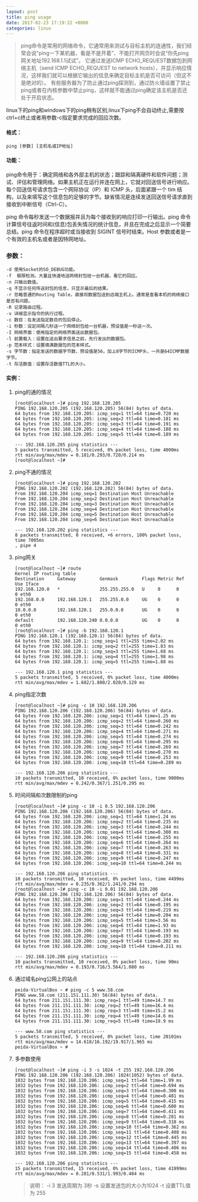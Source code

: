 ```yaml
---
layout: post
title: ping usage
date: 2017-02-23 17:19:22 +0800
categories: linux
---
```

> ping命令是常用的网络命令，它通常用来测试与目标主机的连通性，我们经常会说“ping一下某机器，看是不是开着”、不能打开网页时会说“你先ping网关地址192.168.1.1试试”。
它通过发送ICMP ECHO_REQUEST数据包到网络主机（send ICMP ECHO_REQUEST to network hosts），并显示响应情况，这样我们就可以根据它输出的信息来确定目标主机是否可访问（但这不是绝对的）。
有些服务器为了防止通过ping探测到，通过防火墙设置了禁止ping或者在内核参数中禁止ping，这样就不能通过ping确定该主机是否还处于开启状态。

linux下的ping和windows下的ping稍有区别,linux下ping不会自动终止,需要按ctrl+c终止或者用参数-c指定要求完成的回应次数。

#### 格式：
`ping [参数] [主机名或IP地址]`

#### 功能：
ping命令用于：确定网络和各外部主机的状态；跟踪和隔离硬件和软件问题；测试、评估和管理网络。如果主机正在运行并连在网上，它就对回送信号进行响应。每个回送信号请求包含一个网际协议（IP）和 ICMP 头，后面紧跟一个 tim 结构，以及来填写这个信息包的足够的字节。缺省情况是连续发送回送信号请求直到接收到中断信号（Ctrl-C）。

ping 命令每秒发送一个数据报并且为每个接收到的响应打印一行输出。ping 命令计算信号往返时间和(信息)包丢失情况的统计信息，并且在完成之后显示一个简要总结。ping 命令在程序超时或当接收到 SIGINT 信号时结束。Host 参数或者是一个有效的主机名或者是因特网地址。

### 参数：

    -d 使用Socket的SO_DEBUG功能。
    -f  极限检测。大量且快速地送网络封包给一台机器，看它的回应。
    -n 只输出数值。
    -q 不显示任何传送封包的信息，只显示最后的结果。
    -r 忽略普通的Routing Table，直接将数据包送到远端主机上。通常是查看本机的网络接口是否有问题。
    -R 记录路由过程。
    -v 详细显示指令的执行过程。
    -c 数目：在发送指定数目的包后停止。
    -i 秒数：设定间隔几秒送一个网络封包给一台机器，预设值是一秒送一次。
    -I 网络界面：使用指定的网络界面送出数据包。
    -l 前置载入：设置在送出要求信息之前，先行发出的数据包。
    -p 范本样式：设置填满数据包的范本样式。
    -s 字节数：指定发送的数据字节数，预设值是56，加上8字节的ICMP头，一共是64ICMP数据字节。
    -t 存活数值：设置存活数值TTL的大小。

#### 实例：

1. ping的通的情况
    ```
    [root@localhost ~]# ping 192.168.120.205
    PING 192.168.120.205 (192.168.120.205) 56(84) bytes of data.
    64 bytes from 192.168.120.205: icmp_seq=1 ttl=64 time=0.720 ms
    64 bytes from 192.168.120.205: icmp_seq=2 ttl=64 time=0.181 ms
    64 bytes from 192.168.120.205: icmp_seq=3 ttl=64 time=0.191 ms
    64 bytes from 192.168.120.205: icmp_seq=4 ttl=64 time=0.188 ms
    64 bytes from 192.168.120.205: icmp_seq=5 ttl=64 time=0.189 ms
    
    --- 192.168.120.205 ping statistics ---
    5 packets transmitted, 5 received, 0% packet loss, time 4000ms
    rtt min/avg/max/mdev = 0.181/0.293/0.720/0.214 ms
    [root@localhost ~]# 
    ```
2. ping不通的情况
    ```
    [root@localhost ~]# ping 192.168.120.202
    PING 192.168.120.202 (192.168.120.202) 56(84) bytes of data.
    From 192.168.120.204 icmp_seq=1 Destination Host Unreachable
    From 192.168.120.204 icmp_seq=2 Destination Host Unreachable
    From 192.168.120.204 icmp_seq=3 Destination Host Unreachable
    From 192.168.120.204 icmp_seq=4 Destination Host Unreachable
    From 192.168.120.204 icmp_seq=5 Destination Host Unreachable
    From 192.168.120.204 icmp_seq=6 Destination Host Unreachable
    
    --- 192.168.120.202 ping statistics ---
    8 packets transmitted, 0 received, +6 errors, 100% packet loss, time 7005ms
    , pipe 4
    ```
3. ping网关
    ```
    [root@localhost ~]# route
    Kernel IP routing table
    Destination     Gateway         Genmask         Flags Metric Ref    Use Iface
    192.168.120.0   *               255.255.255.0   U     0      0        0 eth0
    192.168.0.0     192.168.120.1   255.255.0.0     UG    0      0        0 eth0
    10.0.0.0        192.168.120.1   255.0.0.0       UG    0      0        0 eth0
    default         192.168.120.240 0.0.0.0         UG    0      0        0 eth0
    [root@localhost ~]# ping -b 192.168.120.1
    PING 192.168.120.1 (192.168.120.1) 56(84) bytes of data.
    64 bytes from 192.168.120.1: icmp_seq=1 ttl=255 time=2.02 ms
    64 bytes from 192.168.120.1: icmp_seq=2 ttl=255 time=1.83 ms
    64 bytes from 192.168.120.1: icmp_seq=3 ttl=255 time=1.68 ms
    64 bytes from 192.168.120.1: icmp_seq=4 ttl=255 time=1.98 ms
    64 bytes from 192.168.120.1: icmp_seq=5 ttl=255 time=1.88 ms
    
    --- 192.168.120.1 ping statistics ---
    5 packets transmitted, 5 received, 0% packet loss, time 4000ms
    rtt min/avg/max/mdev = 1.682/1.880/2.020/0.129 ms
    ```
4. ping指定次数
    ```
    [root@localhost ~]# ping -c 10 192.168.120.206
    PING 192.168.120.206 (192.168.120.206) 56(84) bytes of data.
    64 bytes from 192.168.120.206: icmp_seq=1 ttl=64 time=1.25 ms
    64 bytes from 192.168.120.206: icmp_seq=2 ttl=64 time=0.260 ms
    64 bytes from 192.168.120.206: icmp_seq=3 ttl=64 time=0.242 ms
    64 bytes from 192.168.120.206: icmp_seq=4 ttl=64 time=0.271 ms
    64 bytes from 192.168.120.206: icmp_seq=5 ttl=64 time=0.274 ms
    64 bytes from 192.168.120.206: icmp_seq=6 ttl=64 time=0.295 ms
    64 bytes from 192.168.120.206: icmp_seq=7 ttl=64 time=0.269 ms
    64 bytes from 192.168.120.206: icmp_seq=8 ttl=64 time=0.270 ms
    64 bytes from 192.168.120.206: icmp_seq=9 ttl=64 time=0.253 ms
    64 bytes from 192.168.120.206: icmp_seq=10 ttl=64 time=0.289 ms
    
    --- 192.168.120.206 ping statistics ---
    10 packets transmitted, 10 received, 0% packet loss, time 9000ms
    rtt min/avg/max/mdev = 0.242/0.367/1.251/0.295 ms
    ``` 
5. 时间间隔和次数限制的ping
    ```
    [root@localhost ~]# ping -c 10 -i 0.5 192.168.120.206
    PING 192.168.120.206 (192.168.120.206) 56(84) bytes of data.
    64 bytes from 192.168.120.206: icmp_seq=1 ttl=64 time=1.24 ms
    64 bytes from 192.168.120.206: icmp_seq=2 ttl=64 time=0.235 ms
    64 bytes from 192.168.120.206: icmp_seq=3 ttl=64 time=0.244 ms
    64 bytes from 192.168.120.206: icmp_seq=4 ttl=64 time=0.300 ms
    64 bytes from 192.168.120.206: icmp_seq=5 ttl=64 time=0.255 ms
    64 bytes from 192.168.120.206: icmp_seq=6 ttl=64 time=0.264 ms
    64 bytes from 192.168.120.206: icmp_seq=7 ttl=64 time=0.263 ms
    64 bytes from 192.168.120.206: icmp_seq=8 ttl=64 time=0.331 ms
    64 bytes from 192.168.120.206: icmp_seq=9 ttl=64 time=0.247 ms
    64 bytes from 192.168.120.206: icmp_seq=10 ttl=64 time=0.244 ms
    
    --- 192.168.120.206 ping statistics ---
    10 packets transmitted, 10 received, 0% packet loss, time 4499ms
    rtt min/avg/max/mdev = 0.235/0.362/1.241/0.294 ms
    [root@localhost ~]# ping -c 10 -i 0.01 192.168.120.206
    PING 192.168.120.206 (192.168.120.206) 56(84) bytes of data.
    64 bytes from 192.168.120.206: icmp_seq=1 ttl=64 time=0.244 ms
    64 bytes from 192.168.120.206: icmp_seq=2 ttl=64 time=0.195 ms
    64 bytes from 192.168.120.206: icmp_seq=3 ttl=64 time=0.219 ms
    64 bytes from 192.168.120.206: icmp_seq=4 ttl=64 time=0.204 ms
    64 bytes from 192.168.120.206: icmp_seq=5 ttl=64 time=3.56 ms
    64 bytes from 192.168.120.206: icmp_seq=6 ttl=64 time=1.93 ms
    64 bytes from 192.168.120.206: icmp_seq=7 ttl=64 time=0.193 ms
    64 bytes from 192.168.120.206: icmp_seq=8 ttl=64 time=0.193 ms
    64 bytes from 192.168.120.206: icmp_seq=9 ttl=64 time=0.202 ms
    64 bytes from 192.168.120.206: icmp_seq=10 ttl=64 time=0.211 ms
    
    --- 192.168.120.206 ping statistics ---
    10 packets transmitted, 10 received, 0% packet loss, time 90ms
    rtt min/avg/max/mdev = 0.193/0.716/3.564/1.080 ms
    ```
6. 通过域名ping公网上的站点
    ```
    peida-VirtualBox ~ # ping -c 5 www.58.com
    PING www.58.com (211.151.111.30) 56(84) bytes of data.
    64 bytes from 211.151.111.30: icmp_req=1 ttl=49 time=14.7 ms
    64 bytes from 211.151.111.30: icmp_req=2 ttl=49 time=16.4 ms
    64 bytes from 211.151.111.30: icmp_req=3 ttl=49 time=15.2 ms
    64 bytes from 211.151.111.30: icmp_req=4 ttl=49 time=14.6 ms
    64 bytes from 211.151.111.30: icmp_req=5 ttl=49 time=19.9 ms
    
    --- www.58.com ping statistics ---
    5 packets transmitted, 5 received, 0% packet loss, time 20101ms
    rtt min/avg/max/mdev = 14.618/16.192/19.917/1.965 ms
    peida-VirtualBox ~ # 
    ``` 
7. 多参数使用
    ```
    [root@localhost ~]# ping -i 3 -s 1024 -t 255 192.168.120.206
    PING 192.168.120.206 (192.168.120.206) 1024(1052) bytes of data.
    1032 bytes from 192.168.120.206: icmp_seq=1 ttl=64 time=1.99 ms
    1032 bytes from 192.168.120.206: icmp_seq=2 ttl=64 time=0.694 ms
    1032 bytes from 192.168.120.206: icmp_seq=3 ttl=64 time=0.300 ms
    1032 bytes from 192.168.120.206: icmp_seq=4 ttl=64 time=0.481 ms
    1032 bytes from 192.168.120.206: icmp_seq=5 ttl=64 time=0.415 ms
    1032 bytes from 192.168.120.206: icmp_seq=6 ttl=64 time=0.600 ms
    1032 bytes from 192.168.120.206: icmp_seq=7 ttl=64 time=0.411 ms
    1032 bytes from 192.168.120.206: icmp_seq=8 ttl=64 time=0.281 ms
    1032 bytes from 192.168.120.206: icmp_seq=9 ttl=64 time=0.318 ms
    1032 bytes from 192.168.120.206: icmp_seq=10 ttl=64 time=0.362 ms
    1032 bytes from 192.168.120.206: icmp_seq=11 ttl=64 time=0.408 ms
    1032 bytes from 192.168.120.206: icmp_seq=12 ttl=64 time=0.445 ms
    1032 bytes from 192.168.120.206: icmp_seq=13 ttl=64 time=0.397 ms
    1032 bytes from 192.168.120.206: icmp_seq=14 ttl=64 time=0.406 ms
    1032 bytes from 192.168.120.206: icmp_seq=15 ttl=64 time=0.458 ms
    
    --- 192.168.120.206 ping statistics ---
    15 packets transmitted, 15 received, 0% packet loss, time 41999ms
    rtt min/avg/max/mdev = 0.281/0.531/1.993/0.404 ms
    ```
    
    > 说明： -i 3 发送周期为 3秒 -s 设置发送包的大小为1024 -t 设置TTL值为 255
